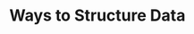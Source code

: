 # Ways to Structure Data

<!--

------------------------------- in progress -------------------------------

This week we’ll be talking about data
Review programming-1, recall what lists and dicts are
Review programming-1, walk through an example reading file from disk
Structuring data: could put it all in a list. But a dict of dicts is better to deal with. Weather api– if searching a list, you would need to traverse everything, which is less organized than weather[‘seattle’][‘12-06-2022’]
Data, like a list of temperatures in the forecast for the next few days

Warm-up with Dictionaries
    We provide map of some capital cities to lat/long, student adds a new entry to the map
    
Warm-up with Reading from a list of weather data

Warm-up with Reading from a dict of weather data

-->
